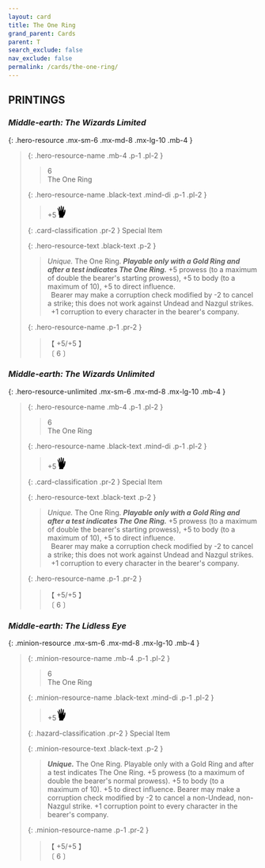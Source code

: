 ```yaml
---
layout: card
title: The One Ring
grand_parent: Cards
parent: T
search_exclude: false
nav_exclude: false
permalink: /cards/the-one-ring/
---
```


## PRINTINGS


### _Middle-earth: The Wizards Limited_

{: .hero-resource .mx-sm-6 .mx-md-8 .mx-lg-10 .mb-4 }
> {: .hero-resource-name .mb-4 .p-1 .pl-2 }
> > <div class="card-mp">6</div>
> > <div class="card-name">The One Ring</div>
>
> {: .hero-resource-name .black-text .mind-di .p-1 .pl-2 }
> > +5![](/assets/images/di.svg)
>
> {: .card-classification .pr-2 }
> Special Item
>
> {: .hero-resource-text .black-text .p-2 }
> > _Unique._ The One Ring. ***Playable only with a Gold Ring and after a test indicates The One Ring.*** +5 prowess (to a maximum of double the bearer's starting prowess), +5 to body (to a maximum of 10), +5 to direct influence. <br>&ensp;Bearer may make a corruption check modified by -2 to cancel a strike; this does not work against Undead and Nazgul strikes. <br>&ensp;+1 corruption to every character in the bearer's company. 
> 
> {: .hero-resource-name .p-1 .pr-2 }
> > <div class="card-shield">【 +5/+5 】</div>
> > <div class="card-corruption">〔 6 〕</div>

### _Middle-earth: The Wizards Unlimited_

{: .hero-resource-unlimited .mx-sm-6 .mx-md-8 .mx-lg-10 .mb-4 }
> {: .hero-resource-name .mb-4 .p-1 .pl-2 }
> > <div class="card-mp">6</div>
> > <div class="card-name">The One Ring</div>
>
> {: .hero-resource-name .black-text .mind-di .p-1 .pl-2 }
> > +5![](/assets/images/di.svg)
>
> {: .card-classification .pr-2 }
> Special Item
>
> {: .hero-resource-text .black-text .p-2 }
> > _Unique._ The One Ring. ***Playable only with a Gold Ring and after a test indicates The One Ring.*** +5 prowess (to a maximum of double the bearer's starting prowess), +5 to body (to a maximum of 10), +5 to direct influence. <br>&ensp;Bearer may make a corruption check modified by -2 to cancel a strike; this does not work against Undead and Nazgul strikes. <br>&ensp;+1 corruption to every character in the bearer's company. 
> 
> {: .hero-resource-name .p-1 .pr-2 }
> > <div class="card-shield">【 +5/+5 】</div>
> > <div class="card-corruption">〔 6 〕</div>

### _Middle-earth: The Lidless Eye_

{: .minion-resource .mx-sm-6 .mx-md-8 .mx-lg-10 .mb-4 }
> {: .minion-resource-name .mb-4 .p-1 .pl-2 }
> > <div class="hazard-mp">6</div>
> > <div class="card-name">The One Ring</div>
>
> {: .minion-resource-name .black-text .mind-di .p-1 .pl-2 }
> > +5![](/assets/images/di.svg)
>
> {: .hazard-classification .pr-2 }
> Special Item
>
> {: .minion-resource-text .black-text .p-2 }
> > _**Unique.**_ The One Ring. Playable only with a Gold Ring and after a test indicates The One Ring. +5 prowess (to a maximum of double the bearer's normal prowess). +5 to body (to a maximum of 10). +5 to direct influence. Bearer may make a corruption check modified by -2 to cancel a non-Undead, non-Nazgul strike. +1 corruption point to every character in the bearer's company. 
> 
> {: .minion-resource-name .p-1 .pr-2 }
> > <div class="card-shield">【 +5/+5 】</div>
> > <div class="card-corruption-white">〔 6 〕</div>
